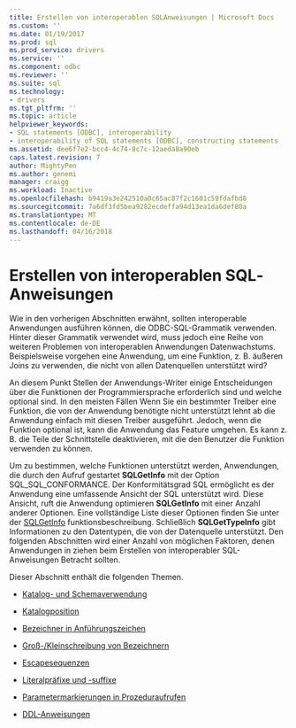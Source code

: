 ```yaml
---
title: Erstellen von interoperablen SQL­Anweisungen | Microsoft Docs
ms.custom: ''
ms.date: 01/19/2017
ms.prod: sql
ms.prod_service: drivers
ms.service: ''
ms.component: odbc
ms.reviewer: ''
ms.suite: sql
ms.technology:
- drivers
ms.tgt_pltfrm: ''
ms.topic: article
helpviewer_keywords:
- SQL statements [ODBC], interoperability
- interoperability of SQL statements [ODBC], constructing statements
ms.assetid: dee6f7e2-bcc4-4c74-8c7c-12aeda8a90eb
caps.latest.revision: 7
author: MightyPen
ms.author: genemi
manager: craigg
ms.workload: Inactive
ms.openlocfilehash: b9419a3e242510a0c65ac87f2c1601c59fdafbd8
ms.sourcegitcommit: 7a6df3fd5bea9282ecdeffa94d13ea1da6def80a
ms.translationtype: MT
ms.contentlocale: de-DE
ms.lasthandoff: 04/16/2018
---
```

# <a name="constructing-interoperable-sql-statements"></a>Erstellen von interoperablen SQL­Anweisungen
Wie in den vorherigen Abschnitten erwähnt, sollten interoperable Anwendungen ausführen können, die ODBC-SQL-Grammatik verwenden. Hinter dieser Grammatik verwendet wird, muss jedoch eine Reihe von weiteren Problemen von interoperablen Anwendungen Datenwachstums. Beispielsweise vorgehen eine Anwendung, um eine Funktion, z. B. äußeren Joins zu verwenden, die nicht von allen Datenquellen unterstützt wird?  
  
 An diesem Punkt Stellen der Anwendungs-Writer einige Entscheidungen über die Funktionen der Programmiersprache erforderlich sind und welche optional sind. In den meisten Fällen Wenn Sie ein bestimmter Treiber eine Funktion, die von der Anwendung benötigte nicht unterstützt lehnt ab die Anwendung einfach mit diesen Treiber ausgeführt. Jedoch, wenn die Funktion optional ist, kann die Anwendung das Feature umgehen. Es kann z. B. die Teile der Schnittstelle deaktivieren, mit die den Benutzer die Funktion verwenden zu können.  
  
 Um zu bestimmen, welche Funktionen unterstützt werden, Anwendungen, die durch den Aufruf gestartet **SQLGetInfo** mit der Option SQL_SQL_CONFORMANCE. Der Konformitätsgrad SQL ermöglicht es der Anwendung eine umfassende Ansicht der SQL unterstützt wird. Diese Ansicht, ruft die Anwendung optimieren **SQLGetInfo** mit einer Anzahl anderer Optionen. Eine vollständige Liste dieser Optionen finden Sie unter der [SQLGetInfo](../../../odbc/reference/syntax/sqlgetinfo-function.md) funktionsbeschreibung. Schließlich **SQLGetTypeInfo** gibt Informationen zu den Datentypen, die von der Datenquelle unterstützt. Den folgenden Abschnitten wird einer Anzahl von möglichen Faktoren, denen Anwendungen in ziehen beim Erstellen von interoperabler SQL-Anweisungen Betracht sollten.  
  
 Dieser Abschnitt enthält die folgenden Themen.  
  
-   [Katalog- und Schemaverwendung](../../../odbc/reference/develop-app/catalog-and-schema-usage.md)  
  
-   [Katalogposition](../../../odbc/reference/develop-app/catalog-position.md)  
  
-   [Bezeichner in Anführungszeichen](../../../odbc/reference/develop-app/quoted-identifiers.md)  
  
-   [Groß-/Kleinschreibung von Bezeichnern](../../../odbc/reference/develop-app/identifier-case.md)  
  
-   [Escapesequenzen](../../../odbc/reference/develop-app/escape-sequences.md)  
  
-   [Literalpräfixe und -suffixe](../../../odbc/reference/develop-app/literal-prefixes-and-suffixes.md)  
  
-   [Parametermarkierungen in Prozeduraufrufen](../../../odbc/reference/develop-app/parameter-markers-in-procedure-calls.md)  
  
-   [DDL-Anweisungen](../../../odbc/reference/develop-app/ddl-statements.md)
